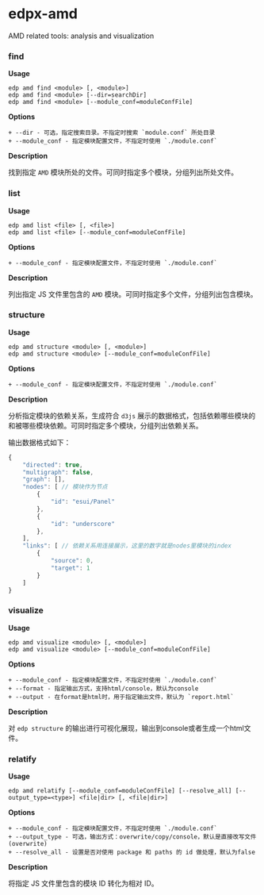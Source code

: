 edpx-amd
========

AMD related tools: analysis and visualization

### find

**Usage**


```
edp amd find <module> [, <module>]
edp amd find <module> [--dir=searchDir]
edp amd find <module> [--module_conf=moduleConfFile]
```

**Options**

```
+ --dir - 可选，指定搜索目录。不指定时搜索 `module.conf` 所处目录
+ --module_conf - 指定模块配置文件，不指定时使用 `./module.conf`
```

**Description**

找到指定 `AMD` 模块所处的文件。可同时指定多个模块，分组列出所处文件。

### list

**Usage**

```
edp amd list <file> [, <file>]
edp amd list <file> [--module_conf=moduleConfFile]
```

**Options**

```
+ --module_conf - 指定模块配置文件，不指定时使用 `./module.conf`
```

**Description**

列出指定 JS 文件里包含的 `AMD` 模块。可同时指定多个文件，分组列出包含模块。

### structure

**Usage**

```
edp amd structure <module> [, <module>]
edp amd structure <module> [--module_conf=moduleConfFile]
```

**Options**

```
+ --module_conf - 指定模块配置文件，不指定时使用 `./module.conf`
```

**Description**

分析指定模块的依赖关系，生成符合 `d3js` 展示的数据格式，包括依赖哪些模块的和被哪些模块依赖。可同时指定多个模块，分组列出依赖关系。

输出数据格式如下：

```javascript
{
    "directed": true,
    "multigraph": false,
    "graph": [],
    "nodes": [ // 模块作为节点
        {
            "id": "esui/Panel"
        },
        {
            "id": "underscore"
        },
    ],
    "links": [ // 依赖关系用连接展示，这里的数字就是nodes里模块的index
        {
            "source": 0,
            "target": 1
        }
    ]
}
```

### visualize

**Usage**

```
edp amd visualize <module> [, <module>]
edp amd visualize <module> [--module_conf=moduleConfFile]
```

**Options**

```
+ --module_conf - 指定模块配置文件，不指定时使用 `./module.conf`
+ --format - 指定输出方式，支持html/console，默认为console
+ --output - 在format是html时，用于指定输出文件，默认为 `report.html`
```

**Description**

对 `edp structure` 的输出进行可视化展现，输出到console或者生成一个html文件。



### relatify

**Usage**

```
edp amd relatify [--module_conf=moduleConfFile] [--resolve_all] [--output_type=<type>] <file|dir> [, <file|dir>]
```

**Options**

```
+ --module_conf - 指定模块配置文件，不指定时使用 `./module.conf`
+ --output_type - 可选，输出方式：overwrite/copy/console，默认是直接改写文件(overwrite)
+ --resolve_all - 设置是否对使用 package 和 paths 的 id 做处理，默认为false
```

**Description**

将指定 JS 文件里包含的模块 ID 转化为相对 ID。



